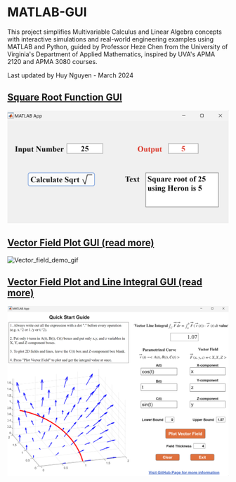 # MATLAB-GUI

This project simplifies Multivariable Calculus and Linear Algebra concepts with interactive simulations and real-world engineering examples using MATLAB and Python, guided by Professor Heze Chen from the University of Virginia's Department of Applied Mathematics, inspired by UVA's APMA 2120 and APMA 3080 courses.

Last updated by Huy Nguyen - March 2024

## [Square Root Function GUI](./square_root_function/)

<img src="square_root_function/demo/sqrt_demo_1.png" width="800"/>

## [Vector Field Plot GUI (read more)](./vector_field_plot/)

![Vector_field_demo_gif](https://github.com/Ai4Math/MATLAB-GUI/assets/114793725/1a664f2f-7337-4585-86d0-f0de98aaad34)

## [Vector Field Plot and Line Integral GUI (read more)](./line_integral/)

<img src="line_integral/demo/vector_field_line_integral_3d.png" width="800"/>

